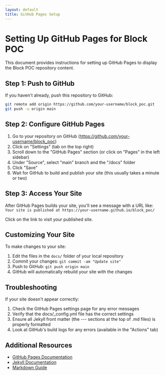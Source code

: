 ```yaml
---
layout: default
title: GitHub Pages Setup
---
```


# Setting Up GitHub Pages for Block POC

This document provides instructions for setting up GitHub Pages to display the Block POC repository content.

## Step 1: Push to GitHub

If you haven't already, push this repository to GitHub:

```bash
git remote add origin https://github.com/your-username/block_poc.git
git push -u origin main
```

## Step 2: Configure GitHub Pages

1. Go to your repository on GitHub (https://github.com/your-username/block_poc)
2. Click on "Settings" (tab on the top right)
3. Scroll down to the "GitHub Pages" section (or click on "Pages" in the left sidebar)
4. Under "Source", select "main" branch and the "/docs" folder
5. Click "Save"
6. Wait for GitHub to build and publish your site (this usually takes a minute or two)

## Step 3: Access Your Site

After GitHub Pages builds your site, you'll see a message with a URL like:
`Your site is published at https://your-username.github.io/block_poc/`

Click on the link to visit your published site.

## Customizing Your Site

To make changes to your site:

1. Edit the files in the `docs/` folder of your local repository
2. Commit your changes: `git commit -am "Update site"`
3. Push to GitHub: `git push origin main`
4. GitHub will automatically rebuild your site with the changes

## Troubleshooting

If your site doesn't appear correctly:

1. Check the GitHub Pages settings page for any error messages
2. Verify that the docs/_config.yml file has the correct settings
3. Ensure all Jekyll front matter (the --- sections at the top of .md files) is properly formatted
4. Look at GitHub's build logs for any errors (available in the "Actions" tab)

## Additional Resources

- [GitHub Pages Documentation](https://docs.github.com/en/pages)
- [Jekyll Documentation](https://jekyllrb.com/docs/)
- [Markdown Guide](https://www.markdownguide.org/)